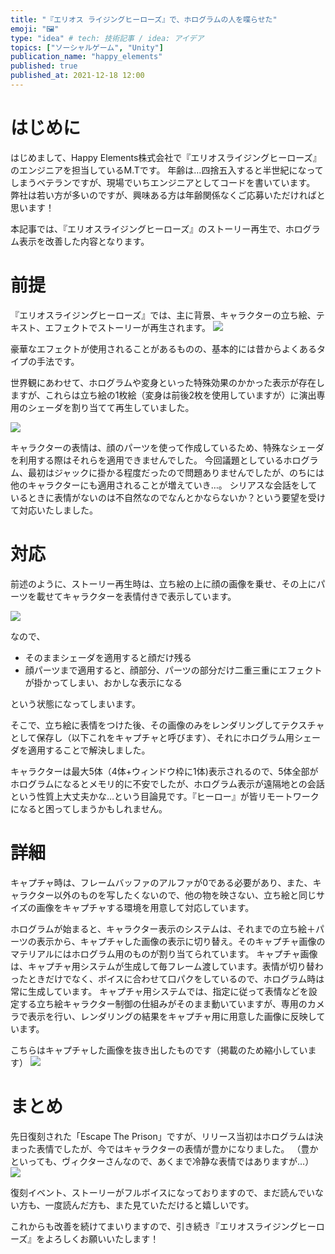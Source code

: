 ```yaml
---
title: "『エリオス ライジングヒーローズ』で、ホログラムの人を喋らせた"
emoji: "🖼️"
type: "idea" # tech: 技術記事 / idea: アイデア
topics: ["ソーシャルゲーム", "Unity"]
publication_name: "happy_elements"
published: true
published_at: 2021-12-18 12:00
---
```


# はじめに
はじめまして、Happy Elements株式会社で『エリオスライジングヒーローズ』のエンジニアを担当しているM.Tです。
年齢は…四捨五入すると半世紀になってしまうベテランですが、現場でいちエンジニアとしてコードを書いています。
弊社は若い方が多いのですが、興味ある方は年齢関係なくご応募いただければと思います！

本記事では、『エリオスライジングヒーローズ』のストーリー再生で、ホログラム表示を改善した内容となります。

# 前提
『エリオスライジングヒーローズ』では、主に背景、キャラクターの立ち絵、テキスト、エフェクトでストーリーが再生されます。
![](https://storage.googleapis.com/zenn-user-upload/752af0c135e4-20230313.png)

豪華なエフェクトが使用されることがあるものの、基本的には昔からよくあるタイプの手法です。

世界観にあわせて、ホログラムや変身といった特殊効果のかかった表示が存在しますが、これらは立ち絵の1枚絵（変身は前後2枚を使用していますが）に演出専用のシェーダを割り当てて再生していました。

![](https://storage.googleapis.com/zenn-user-upload/8347fd5ec07e-20230313.png)

キャラクターの表情は、顔のパーツを使って作成しているため、特殊なシェーダを利用する際はそれらを適用できませんでした。
今回議題としているホログラム、最初はジャックに掛かる程度だったので問題ありませんでしたが、のちには他のキャラクターにも適用されることが増えていき…。
シリアスな会話をしているときに表情がないのは不自然なのでなんとかならないか？という要望を受けて対応いたしました。

# 対応
前述のように、ストーリー再生時は、立ち絵の上に顔の画像を乗せ、その上にパーツを載せてキャラクターを表情付きで表示しています。

![](https://storage.googleapis.com/zenn-user-upload/a73bea985303-20230313.png)


なので、
- そのままシェーダを適用すると顔だけ残る
- 顔パーツまで適用すると、顔部分、パーツの部分だけ二重三重にエフェクトが掛かってしまい、おかしな表示になる

という状態になってしまいます。

そこで、立ち絵に表情をつけた後、その画像のみをレンダリングしてテクスチャとして保存し（以下これをキャプチャと呼びます）、それにホログラム用シェーダを適用することで解決しました。

キャラクターは最大5体（4体+ウィンドウ枠に1体)表示されるので、5体全部がホログラムになるとメモリ的に不安でしたが、ホログラム表示が遠隔地との会話という性質上大丈夫かな…という目論見です。『ヒーロー』が皆リモートワークになると困ってしまうかもしれません。

# 詳細
キャプチャ時は、フレームバッファのアルファが0である必要があり、また、キャラクター以外のものを写したくないので、他の物を映さない、立ち絵と同じサイズの画像をキャプチャする環境を用意して対応しています。

ホログラムが始まると、キャラクター表示のシステムは、それまでの立ち絵＋パーツの表示から、キャプチャした画像の表示に切り替え。そのキャプチャ画像のマテリアルにはホログラム用のものが割り当てられています。
キャプチャ画像は、キャプチャ用システムが生成して毎フレーム渡しています。表情が切り替わったときだけでなく、ボイスに合わせて口パクをしているので、ホログラム時は常に生成しています。
キャプチャ用システムでは、指定に従って表情などを設定する立ち絵キャラクター制御の仕組みがそのまま動いていますが、専用のカメラで表示を行い、レンダリングの結果をキャプチャ用に用意した画像に反映しています。

こちらはキャプチャした画像を抜き出したものです（掲載のため縮小しています）
![](https://storage.googleapis.com/zenn-user-upload/f580c1ebe7a6-20230313.png)


# まとめ
先日復刻された「Escape The Prison」ですが、リリース当初はホログラムは決まった表情でしたが、今ではキャラクターの表情が豊かになりました。
（豊かといっても、ヴィクターさんなので、あくまで冷静な表情ではありますが…）
![](https://storage.googleapis.com/zenn-user-upload/d65f98b35db6-20230313.png)

復刻イベント、ストーリーがフルボイスになっておりますので、まだ読んでいない方も、一度読んだ方も、また見ていただけると嬉しいです。

これからも改善を続けてまいりますので、引き続き『エリオスライジングヒーローズ』をよろしくお願いいたします！
